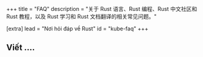 +++
title = "FAQ"
description = "关于 Rust 语言、Rust 编程、Rust 中文社区和 Rust 教程，以及 Rust 学习和 Rust 文档翻译的相关常见问题。"

[extra]
lead = "Nơi hỏi đáp về Rust"
id = "kube-faq"
+++

## Viết ....


